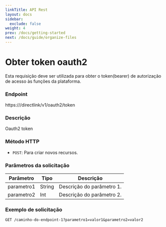 ```yaml
---
linkTitle: API Rest
layout: docs
sidebar:
  exclude: false
weight: 4
prev: /docs/getting-started
next: /docs/guide/organize-files
---
```


# Obter token oauth2

Esta requisição deve ser utilizada para obter o token(bearer) de autorização de acesso às funções da plataforma.

### Endpoint
https://<domain>/directlink/v1/oauth2/token

### Descrição

Oauth2 token

### Método HTTP

- `POST`: Para criar novos recursos.


### Parâmetros da solicitação

| Parâmetro      | Tipo   | Descrição                      |
| -------------- | ------ | -------------------------------- |
| parametro1     | String | Descrição do parâmetro 1.      |
| parametro2     | Int    | Descrição do parâmetro 2.      |

### Exemplo de solicitação

```http
GET /caminho-do-endpoint-1?parametro1=valor1&parametro2=valor2
